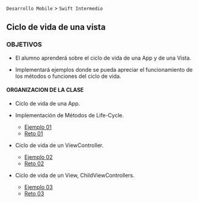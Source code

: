 

`Desarrollo Mobile` > `Swift Intermedio` 

## Ciclo de vida de una vista

### OBJETIVOS 

- El alumno aprenderá sobre el ciclo de vida de una App y de una Vista. 

- Implementará ejemplos donde se pueda apreciar el funcionamiento de los métodos o funciones del ciclo de vida.


#### ORGANIZACION DE LA CLASE 

- Cíclo de vida de una App.
- Implementación de Métodos de Life-Cycle.

	- [Ejemplo 01](Ejemplo-01)
	- [Reto 01](Reto-01)

- Cíclo de vida de un ViewController.

	- [Ejemplo 02](Ejemplo-02)
	- [Reto 02](Reto-02)

- Cíclo de vida de un View, ChildViewControllers.

	- [Ejemplo 03](Ejemplo-03)
	- [Reto 03](Reto-03)

